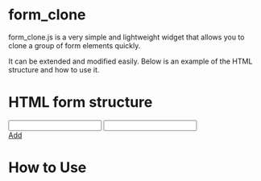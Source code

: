 form_clone
==========

form_clone.js is a very simple and lightweight widget that allows you to clone a group of form elements quickly.

It can be extended and modified easily.
Below is an example of the HTML structure and how to use it.

# HTML form structure

<div id="unique-id">
	<div class="clone-group">
		<div class="clone-template">
			<input>
			<input>
		</div>
	</div>
	<div class="btn-clone"><a href="#">Add</a></div>
</div>

# How to Use

<script type="text/javascript">
$('#unique-id').form_clone({
	remBtnLabel: 'Remove',
	afterClone: function() {
	  md2_artist_contract_status(0);
	}
});
</script>